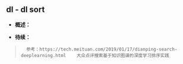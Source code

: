 ## dl - dl sort
- **概述：**
>
>
>
>
>
>
>
>
>
>
>
>
>
>
>
>
>
>
>
>
>
>
>
>
>
>
>
>

- **待续：**
>       参考：https://tech.meituan.com/2019/01/17/dianping-search-deeplearning.html    大众点评搜索基于知识图谱的深度学习排序实践
>
>
>
>
>
>
>
>
>
>
>
>
>
>
>
>
